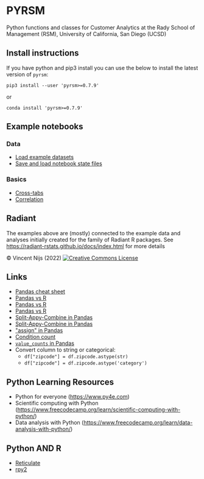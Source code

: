 # PYRSM

Python functions and classes for Customer Analytics at the Rady School of Management (RSM), University of California, San Diego (UCSD)

## Install instructions

If you have python and pip3 install you can use the below to install the latest version of `pyrsm`:

`pip3 install --user 'pyrsm>=0.7.9'`

or 

`conda install 'pyrsm>=0.7.9'`

## Example notebooks

### Data

* [Load example datasets](examples/load-example-data.ipynb)
* [Save and load notebook state files](examples/save-load-state.ipynb)

### Basics

* [Cross-tabs](examples/basics-cross-tabs.ipynb)
* [Correlation](examples/basics-correlation.ipynb)

## Radiant

The examples above are (mostly) connected to the example data and analyses initially created for the family of Radiant R packages. See  https://radiant-rstats.github.io/docs/index.html for more details

&copy; Vincent Nijs (2022) <a rel="license" href="https://creativecommons.org/licenses/by-nc-sa/4.0/" target="_blank"><img alt="Creative Commons License" style="border-width: 0" src="images/by-nc-sa.png"/></a>

## Links

* [Pandas cheat sheet](https://pandas.pydata.org/Pandas_Cheat_Sheet.pdf)
* [Pandas vs R](https://pandas.pydata.org/pandas-docs/stable/getting_started/comparison/comparison_with_r.html) 
* [Pandas vs R](https://cheatsheets.quantecon.org/stats-cheatsheet.html)
* [Pandas vs R](https://gist.github.com/conormm/fd8b1980c28dd21cfaf6975c86c74d07)
* [Split-Appy-Combine in Pandas](https://pandas.pydata.org/pandas-docs/stable/user_guide/groupby.html)
* [Split-Appy-Combine in Pandas](https://www.shanelynn.ie/summarising-aggregation-and-grouping-data-in-python-pandas/)
* ["assign" in Pandas](http://queirozf.com/entries/mutate-for-pandas-dataframes-examples-with-assign)
* [Condition count](https://stackoverflow.com/a/45752640/1974918)
* [`value_counts` in Pandas](https://appdividend.com/2019/01/24/pandas-series-value_counts-tutorial-with-example/)
* Convert column to string or categorical:
    - `df["zipcode"] = df.zipcode.astype(str)`
    - `df["zipcode"] = df.zipcode.astype('category')`

## Python Learning Resources

* Python for everyone (https://www.py4e.com)
* Scientific computing with Python (https://www.freecodecamp.org/learn/scientific-computing-with-python/)
* Data analysis with Python (https://www.freecodecamp.org/learn/data-analysis-with-python/)

## Python AND R

* [Reticulate](https://rstudio.github.io/reticulate/articles/calling_python.html)
* [rpy2](https://rpy2.github.io/doc/v3.3.x/html/notebooks.html)

<!-- 
## Statistics

* [Variance Inflation Factor](https://stackoverflow.com/questions/42658379/variance-inflation-factor-in-python) 
-->